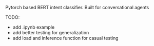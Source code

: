 Pytorch based BERT intent classifier. Built for conversational agents

TODO:
- add .ipynb example
- add better testing for generalization
- add load and inference function for casual testing

